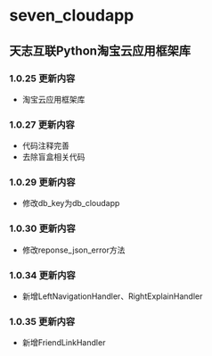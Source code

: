 
# seven_cloudapp

## 天志互联Python淘宝云应用框架库

### 1.0.25 更新内容
* 淘宝云应用框架库

### 1.0.27 更新内容
* 代码注释完善
* 去除盲盒相关代码

### 1.0.29 更新内容
* 修改db_key为db_cloudapp

### 1.0.30 更新内容
* 修改reponse_json_error方法

### 1.0.34 更新内容
* 新增LeftNavigationHandler、RightExplainHandler

### 1.0.35 更新内容
* 新增FriendLinkHandler
